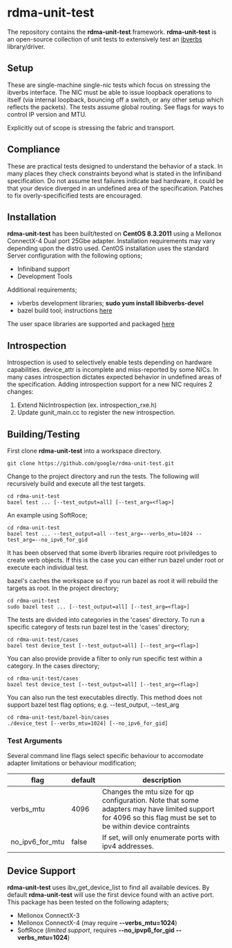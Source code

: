 # rdma-unit-test

The repository contains the **rdma-unit-test** framework. **rdma-unit-test** is an
open-source collection of unit tests to extensively test an
[ibverbs](https://github.com/linux-rdma/rdma-core) library/driver.

## Setup

These are single-machine single-nic tests which focus on stressing the
ibverbs interface. The NIC must be able to issue loopback operations to
itself (via internal loopback, bouncing off a switch, or any other setup
which reflects the packets). The tests assume global routing. See flags
for ways to control IP version and MTU.

Explicitly out of scope is stressing the fabric and transport.

## Compliance

These are practical tests designed to understand the behavior of a stack. In
many places they check constraints beyond what is stated in the Infiniband
specification. Do not assume test failures indicate bad hardware, it could be
that your device diverged in an undefined area of the specification. Patches
to fix overly-specificified tests are encouraged.

## Installation

**rdma-unit-test** has been built/tested on **CentOS 8.3.2011** using a Mellonox
ConnectX-4 Dual port 25Gbe adapter.  Installation requirements may vary
depending upon the distro used. CentOS installation uses the standard Server configuration with the following
options;

* Infiniband support
* Development Tools

Additional requirements;

* ivberbs development libraries; **sudo yum install libibverbs-devel**
* bazel build tool; instructions [here](https://docs.bazel.build/versions/master/install-redhat.html)

The user space libraries are supported and packaged [here](https://github.com/linux-rdma/rdma-core)

## Introspection

Introspection is used to selectively enable tests depending on hardware
capabilities. device\_attr is incomplete and miss-reported by some NICs. In
many cases introspection dictates expected behavior in undefined areas of the
specification. Adding introspection support for a new NIC requires 2 changes:

1.  Extend NicIntrospection (ex. introspection\_rxe.h)
2.  Update gunit\_main.cc to register the new introspection.

## Building/Testing
First clone **rdma-unit-test** into a workspace directory.

    git clone https://github.com/google/rdma-unit-test.git

Change to the project directory and run the tests. The following will
recursively build and execute all the test targets.

    cd rdma-unit-test
    bazel test ... [--test_output=all] [--test_arg=<flag>]

An example using SoftRoce;

    cd rdma-unit-test
    bazel test ... --test_output=all --test_arg=--verbs_mtu=1024 --test_arg=--no_ipv6_for_gid

It has been observed that some ibverb libraries require root priviledges to
create verb objects. If this is the case you can either run bazel under root
or execute each individual test.

bazel's caches the workspace so if you run bazel as root it will rebuild the
targets as root.  In the project directory;

    cd rdma-unit-test
    sudo bazel test ... [--test_output=all] [--test_arg=<flag>]

The tests are divided into categories in the 'cases' directory. To run a
specific category of tests run bazel test in the 'cases' directory;

    cd rdma-unit-test/cases
    bazel test device_test [--test_output=all] [--test_arg=<flag>]

You can also provide provide a filter to only run specific test within a
category. In the cases directory;

    cd rdma-unit-test/cases
    bazel test device_test [--test_output=all] [--test_arg=<flag>]

You can also run the test executables directly. This method does not support
bazel test flag options; e.g. --test_output, --test_arg

    cd rdma-unit-test/bazel-bin/cases
    ./device_test [--verbs_mtu=1024] [--no_ipv6_for_gid]

### Test Arguments
Several command line flags select specific behaviour to accomodate adapter
limitations or behaviour modification;

flag | default | description
-----|---------|------------
verbs_mtu | 4096 | Changes the mtu size for qp configuration. Note that some adapters may have limited support for 4096 so this flag must be set to be within device contraints
no_ipv6_for_mtu | false | If set, will only enumerate ports with ipv4 addresses.


## Device Support
**rdma-unit-test** uses ibv_get_device_list to find all available devices. By
default **rdma-unit-test** will use the first device found with an active port.
This package has been tested on the following adapters;

* Mellonox ConnectX-3
* Mellonox ConnectX-4              (may require **--verbs_mtu=1024**)
* SoftRoce (*limited support*, requires **--no_ipvp6_for_gid --verbs_mtu=1024**)
